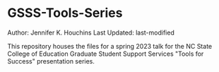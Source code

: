 # GSSS-Tools-Series
Author: Jennifer K. Houchins
Last Updated: last-modified

This repository houses the files for a spring 2023 talk for the NC State College of Education Graduate Student Support Services "Tools for Success" presentation series.
